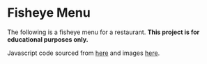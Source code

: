 # Fisheye Menu
The following is a fisheye menu for a restaurant. **This project is for educational purposes only.**

Javascript code sourced from [here](<https://github.com/Wasiak/Fisheye-menu>) and images [here](https://insanelygoodrecipes.com/ice-cream-flavors/).
